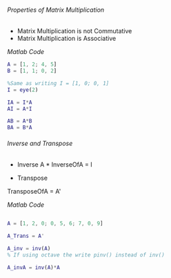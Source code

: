 ###### Properties of Matrix Multiplication

* Matrix Multiplication is not Commutative
* Matrix Multiplication is Associative

*Matlab Code*

``` Matlab
A = [1, 2; 4, 5]
B = [1, 1; 0, 2]

%Same as writing I = [1, 0; 0, 1]
I = eye(2)

IA = I*A
AI = A*I

AB = A*B
BA = B*A
```


###### Inverse and Transpose

* Inverse
A * InverseOfA = I

* Transpose

TransposeOfA = A'

*Matlab Code*

``` Matlab

A = [1, 2, 0; 0, 5, 6; 7, 0, 9]

A_Trans = A'

A_inv = inv(A)
% If using octave the write pinv() instead of inv()

A_invA = inv(A)*A

```
